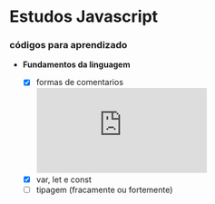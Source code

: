 # Estudos Javascript

### códigos para aprendizado

* **Fundamentos da linguagem**

     - [x] formas de comentarios ![comment](https://github.com/galenothiago/estudos-javascript/blob/master/fundamentos/comentario.js)
     - [x] var, let e const
     - [ ] tipagem (fracamente ou fortemente)
